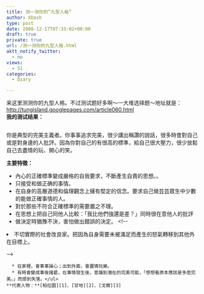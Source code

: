 ```yaml
---
title: 测一测你的”九型人格”
author: XDash
type: post
date: 2008-12-17T07:33:02+00:00
draft: true
private: true
url: /测一测你的九型人格.html
aktt_notify_twitter:
  - no
views:
  - 51
categories:
  - Diary

---
```

来这里测测你的九型人格。不过测试题好多啊～一大堆选择题～地址就是：  
<http://tungisland.googlepages.com/article060.html>  
**我的测试结果：**

**<img decoding="async" src="http://www.xdash.cn/attachments/month_0812/120081217153212.jpg" alt="" />**

你是典型的完美主義者。你事事追求完美，很少講出稱讚的說話，很多時會對自己或是對身邊的人批評。因為你對自己的有很高的標準，給自己很大壓力，很少放鬆自己去盡情的玩、開心的笑。

**主要特徵：** 

  * 內心的正確標準變成嚴格的自我要求，不斷產生自責的思想。。
  * 只接受和做正确的事情。
  * 在自身的高層道德和倫理觀念上擁有堅定的信念。要求自己做芸芸眾生中少數的能做正確事情的人。
  * 對於那些不符合正確標準的需要置之不理。
  * 在思想上把自己同他人比較：「我比他們強還是差？」同時很在意他人的批評
  * 做決定時猶豫不決，害怕做出錯誤的決定。 <!--
	

<li>不切實際的社會改良家。把因為自身需要未被滿足而產生的怒氣轉移到其他外在目標上。</li>


-->
    
      * 在家裡，會事事操心；出到外面，會盡情玩樂。
      * 有時會變成事後諸葛，在事情發生後，意識到潛在的完美可能，「想想看原本應該是多麼完美。」而感到失落。</ul> 
    **代表人物：**[柏拉圖][1]、[甘地][2]、[戈爾][3]

 [1]: http://zh.wikipedia.org/wiki/%E6%9F%8F%E6%8B%89%E5%9B%BE
 [2]: http://zh.wikipedia.org/wiki/%E5%9C%A3%E9%9B%84%E7%94%98%E5%9C%B0
 [3]: http://zh.wikipedia.org/wiki/%E8%89%BE%E4%BC%AF%E7%89%B9%C2%B7%E6%88%88%E5%B0%94